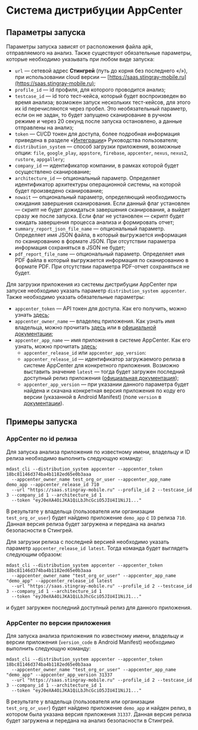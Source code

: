 # Система дистрибуции AppCenter

## Параметры запуска

Параметры запуска зависят от расположения файла apk, отправляемого на анализ. Также существуют обязательные параметры, которые необходимо указывать при любом виде запуска:

* `url` — сетевой адрес **Стингрей** (путь до корня без последнего «/»), при использовании cloud версии — [https://saas.stingray-mobile.ru](https://saas.stingray-mobile.ru); 
* `profile_id` — id профиля, для которого проводится анализ;
* `testcase_id` — id того тест-кейса, который будет воспроизведен во время анализа; возможен запуск нескольких тест-кейсов, для этого их id перечисляются через пробел. Это необязательный параметр, если он не задан, то будет запущено сканирование в ручном режиме и через 20 секунд после запуска остановлено, а данные отправлены на анализ;
* `token` — CI/CD токен для доступа, более подробная информация приведена в разделе «[Интеграции](./integracii.md)» Руководства пользователя;
* `distribution_system` — способ загрузки приложения, возможные опции: `file`, `google_play`, `appstore`, `firebase`, `appcenter`, `nexus`, `nexus2`, `rustore`, `appgallery`;
* `company_id` — идентификатор компании, в рамках которой будет осуществлено сканирование;
* `architecture_id` — опциональный параметр. Определяет идентификатор архитектуры операционной системы, на которой будет произведено сканирование;
* `nowait` — опциональный параметр, определяющий необходимость ожидания завершения сканирования. Если данный флаг установлен — скрипт не будет дожидаться завершения сканирования, а выйдет сразу же после запуска. Если флаг не установлен — скрипт будет ожидать завершения процесса анализа и формировать отчет;
* `summary_report_json_file_name` — опциональный параметр. Определяет имя JSON файла, в который выгружается информация по сканированию в формате JSON. При отсутствии параметра информация сохраняться в JSON не будет;
* `pdf_report_file_name` — опциональный параметр. Определяет имя PDF файла в который выгружается информация по сканированию в формате PDF. При отсутствии параметра PDF-отчет сохраняться не будет.

Для загрузки приложения из системы дистрибуции AppCenter при запуске необходимо указать параметр `distribution_system appcenter`. Также необходимо указать обязательные параметры:

* `appcenter_token` — API токен для доступа. Как его получить, можно узнать [здесь](https://docs.microsoft.com/en-us/appcenter/api-docs/);
* `appcenter_owner_name` — владелец приложения. Как узнать имя владельца, можно прочитать [здесь](https://intercom.help/appcenter/en/articles/1764707-how-to-find-the-app-name-and-owner-name-from-your-app-url) или в [официальной документации](https://docs.microsoft.com/en-us/appcenter/api-docs/#find-your-app-center-app-name-and-owner-name);
* `appcenter_app_name` — имя приложения в системе AppCenter. Как его узнать, можно прочитать [здесь](https://docs.microsoft.com/en-us/appcenter/api-docs/#find-your-app-center-app-name-and-owner-name);
    * `appcenter_release_id` или `appcenter_app_version`:
    * `appcenter_release_id` — идентификатор загружаемого релиза в системе AppCenter для конкретного приложения. Возможно выставить значение `latest` — тогда будет загружен последний доступный релиз приложения ([официальная документация](https://openapi.appcenter.ms/#/distribute/releases_getLatestByUser));
    * `appcenter_app_version` — при указании данного параметра будет найдена и скачана конкретная версия приложения по коду его версии (указанной в Android Manifest) (поле `version` в [документации](https://openapi.appcenter.ms/#/distribute/releases_list)).

## Примеры запуска

### AppCenter по id релиза

Для запуска анализа приложения по известному имени, владельцу и ID релиза необходимо выполнить следующую команду:

    mdast_cli --distribution_system appcenter --appcenter_token 18bc81146d374ba4b1182ed65e0b3aaa 
      --appcenter_owner_name test_org_or_user --appcenter_app_name demo_app --appcenter_release_id 710 
      --url "https://saas.stingray-mobile.ru" --profile_id 2 --testcase_id 3 --company_id 1 --architecture_id 1
      --token "eyJ0eXA4OiJKA1QiLbJhcGciO5JIU4I1NiJ1..."

В результате у владельца (пользователя или организации `test_org_or_user`) будет найдено приложение `demo_app` с `ID` релиза `710`. Данная версия релиза будет загружена и передана на анализ безопасности в Стингрей.

Для загрузки релиза с последней версией необходимо указать параметр `appcenter_release_id latest`. Тогда команда будет выглядеть следующим образом:

    mdast_cli --distribution_system appcenter --appcenter_token 18bc81146d374ba4b1182ed65e0b3aaa 
      --appcenter_owner_name "test_org_or_user" --appcenter_app_name "demo_app" --appcenter_release_id latest 
      --url "https://saas.stingray-mobile.ru" --profile_id 2 --testcase_id 3 --company_id 1 --architecture_id 1
      --token "eyJ0eXA4OiJKA1QiLbJhcGciO5JIU4I1NiJ1..."

и будет загружен последний доступный релиз для данного приложения.

### AppCenter по версии приложения

Для запуска анализа приложения по известному имени, владельцу и версии приложения (`version_code` в Android Manifest) необходимо выполнить следующую команду:

    mdast_cli --distribution_system appcenter --appcenter_token 18bc81146d374ba4b1182ed65e0b3aaa 
      --appcenter_owner_name "test_org_or_user" --appcenter_app_name "demo_app" --appcenter_app_version 31337 
      --url "https://saas.stingray-mobile.ru" --profile_id 2 --testcase_id 3 --company_id 1 --architecture_id 1 
      --token "eyJ0eXA4OiJKA1QiLbJhcGciO5JIU4I1NiJ1..."

В результате у владельца (пользователя или организации `test_org_or_user`) будет найдено приложение `demo_app` и найден релиз, в котором была указана версия приложения `31337`. Данная версия релиза будет загружена и передана на анализ безопасности в Стингрей.